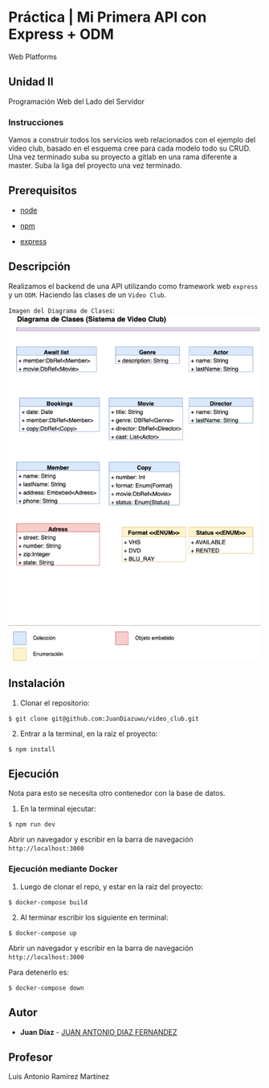 # Práctica | Mi Primera API con Express + ODM 

Web Platforms

## Unidad II

Programación Web del Lado del Servidor 

### Instrucciones

Vamos a construir todos los servicios web relacionados con el ejemplo del video club, basado en el esquema cree para cada modelo todo su CRUD. Una vez terminado suba su proyecto a gitlab en una rama diferente a master. Suba la liga del proyecto una vez terminado.

## Prerequisitos

- [node](https://nodejs.org/es)

- [npm](https://www.npmjs.com/)

- [express](https://expressjs.com/)

## Descripción 

Realizamos el backend de una API utilizando como framework web `express` y un `ODM`.
Haciendo las clases de un `Video Club`.

`Imagen del Diagrama de Clases`:
![imagen](./img/diagrama_de_clases.png)

## Instalación

1. Clonar el repositorio:

```
$ git clone git@github.com:JuanDiazuwu/video_club.git
```

2. Entrar a la terminal, en la raíz el proyecto:

```
$ npm install 
```

## Ejecución

Nota para esto se necesita otro contenedor con la base de datos.

1. En la terminal ejecutar:

```
$ npm run dev
```

Abrir un navegador y escribir en la barra de navegación `http://localhost:3000`

### Ejecución mediante Docker

1. Luego de clonar el repo, y estar en la raíz del proyecto:

```
$ docker-compose build
```

2. Al terminar escribir los siguiente en terminal:

```
$ docker-compose up
```

Abrir un navegador y escribir en la barra de navegación `http://localhost:3000`

Para detenerlo es:

```
$ docker-compose down
```

## Autor

- **Juan Díaz** - [JUAN ANTONIO DIAZ FERNANDEZ](https://gitlab.com/a348637)

## Profesor

Luis Antonio Ramírez Martínez
